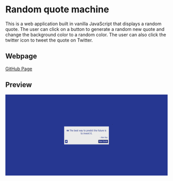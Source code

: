 # Random quote machine
This is a web application built in vanilla JavaScript that displays a random quote. The user can click on a button to generate a random new quote and change the background color to a random color. The user can also click the twitter icon to tweet the quote on Twitter.

## Webpage
[GitHub Page](https://evanahdout.github.io/random-quote-machine/)

## Preview
![Picture of webpage](random-quote-machine.png)
